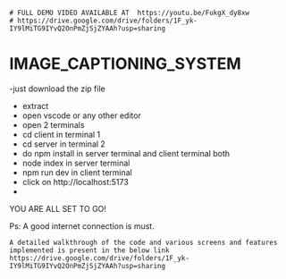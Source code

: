 ```
# FULL DEMO VIDEO AVAILABLE AT  https://youtu.be/FukgX_dy8xw
# https://drive.google.com/drive/folders/1F_yk-IY9lMiTG9IYvQ2OnPmZjSjZYAAh?usp=sharing

```
# IMAGE_CAPTIONING_SYSTEM

-just download the zip file 
- extract
- open vscode or any other editor
- open 2 terminals
- cd client in terminal 1
- cd server in terminal 2
- do npm install in server terminal and client terminal both
- node index in server terminal
- npm run dev in client terminal
- click on http://localhost:5173
- 


  YOU ARE ALL SET TO GO!

Ps: A good internet connection is must.


```
A detailed walkthrough of the code and various screens and features implemented is present in the below link
https://drive.google.com/drive/folders/1F_yk-IY9lMiTG9IYvQ2OnPmZjSjZYAAh?usp=sharing

```
